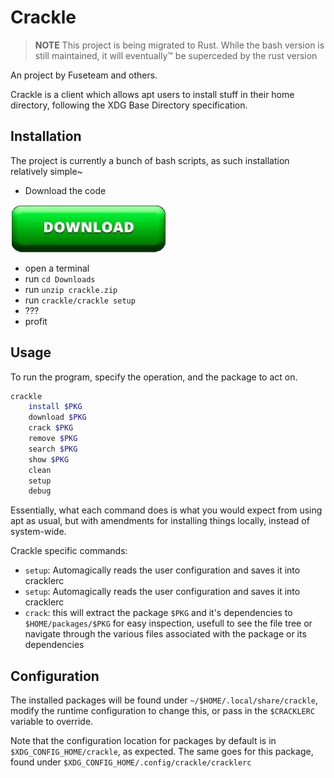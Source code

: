 # Crackle

> **NOTE** This project is being migrated to Rust. While the bash version is still maintained, it will eventually™ be superceded by the rust version

An project by Fuseteam and others.

Crackle is a client which allows apt users to install stuff in their home directory, following the XDG Base Directory specification.
 
## Installation

The project is currently a bunch of bash scripts, as such installation relatively simple~
- Download the code

[![download](https://github.com/Fuseteam/linus-proof/blob/main/images/download.png)](https://github.com/tuxecure/crackle/releases/latest/download/crackle.zip)

- open a terminal
- run `cd Downloads`
- run `unzip crackle.zip`
- run `crackle/crackle setup`
- ???
- profit

## Usage

To run the program, specify the operation, and the package to act on.

```bash
crackle
	install $PKG
	download $PKG
	crack $PKG
	remove $PKG
	search $PKG
	show $PKG
	clean
	setup
	debug
```

Essentially, what each command does is what you would expect from using apt as usual, but with amendments for installing things locally, instead of system-wide.

Crackle specific commands:
- `setup`: Automagically reads the user configuration and saves it into cracklerc
- `setup`: Automagically reads the user configuration and saves it into cracklerc
- `crack`: this will extract the package `$PKG` and it's dependencies to `$HOME/packages/$PKG` for easy inspection, usefull to see the file tree or navigate through the various files associated with the package or its dependencies

## Configuration

The installed packages will be found under `~/$HOME/.local/share/crackle`, modify the runtime configuration to change this, or pass in the `$CRACKLERC` variable to override.

Note that the configuration location for packages by default is in `$XDG_CONFIG_HOME/crackle`, as expected. The same goes for this package, found under `$XDG_CONFIG_HOME/.config/crackle/cracklerc`
